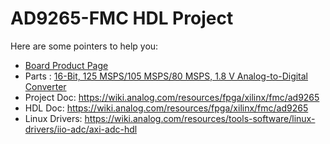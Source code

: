 # AD9265-FMC HDL Project

Here are some pointers to help you:
  * [Board Product Page](https://www.analog.com/eval-ad9265)
  * Parts : [16-Bit, 125 MSPS/105 MSPS/80 MSPS, 1.8 V Analog-to-Digital Converter](https://www.analog.com/ad9265)
  * Project Doc: https://wiki.analog.com/resources/fpga/xilinx/fmc/ad9265
  * HDL Doc: https://wiki.analog.com/resources/fpga/xilinx/fmc/ad9265
  * Linux Drivers: https://wiki.analog.com/resources/tools-software/linux-drivers/iio-adc/axi-adc-hdl
